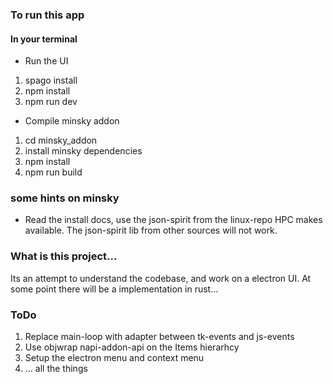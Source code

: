 ### To run this app

#### In your terminal
 
 * Run the UI
  1. spago install
  2. npm install
  3. npm run dev
  
 * Compile minsky addon
  1. cd minsky_addon
  2. install minsky dependencies
  3. npm install
  4. npm run build 

### some hints on minsky

 * Read the install docs, use the json-spirit from the linux-repo HPC makes available. The json-spirit lib from other sources will not work.

### What is this project...

Its an attempt to understand the codebase, and work on a electron UI. At some point there 
will be a implementation in rust...

### ToDo

1. Replace main-loop with adapter between tk-events and js-events
2. Use objwrap napi-addon-api on the Items hierarhcy
3. Setup the electron menu and context menu
4. ... all the things